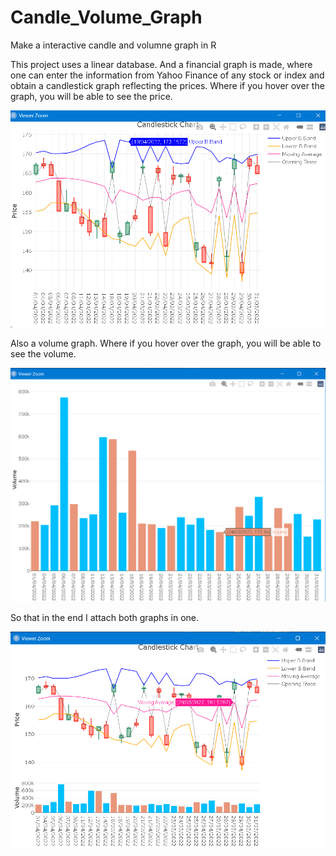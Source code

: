 # Candle_Volume_Graph
Make a interactive candle and volumne graph in R

This project uses a linear database.
And a financial graph is made, where one can enter the information from Yahoo Finance 
of any stock or index and obtain a candlestick graph reflecting the prices. 
Where if you hover over the graph, you will be able to see the price.

![](/Images/Candle.png)

Also a volume graph. Where if you hover over the graph, you will be able to see the volume.

![](/Images/Volume.png)

So that in the end I attach both graphs in one.

![](/Images/Joined.png)
